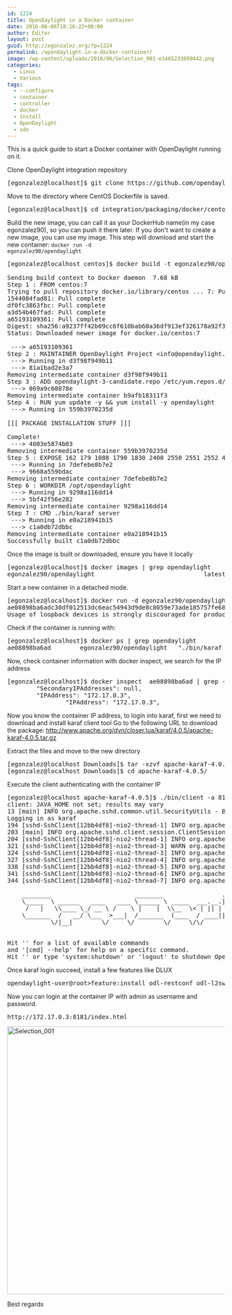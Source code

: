 ```yaml
---
id: 1224
title: OpenDaylight in a Docker container
date: 2016-06-06T18:26:22+00:00
author: Editor
layout: post
guid: http://egonzalez.org/?p=1224
permalink: /opendaylight-in-a-docker-container/
image: /wp-content/uploads/2016/06/Selection_001-e1465233899442.png
categories:
  - Linux
  - Various
tags:
  - --configure
  - container
  - controller
  - docker
  - install
  - OpenDaylight
  - sdn
---
```

This is a quick guide to start a Docker container with OpenDaylight running on it.

Clone OpenDaylight integration repository
<pre>[egonzalez@localhost]$ git clone https://github.com/opendaylight/integration.git
</pre>
Move to the directory where CentOS Dockerfile is saved.
<pre>[egonzalez@localhost]$ cd integration/packaging/docker/centos/
</pre>
Build the new image, you can call it as your DockerHub name(in my case egonzalez90), so you can push it there later.
If you don't want to create a new image, you can use my image. This step will download and start the new container: <code>docker run -d egonzalez90/opendaylight</code>
<pre>[egonzalez@localhost centos]$ docker build -t egonzalez90/opendaylight .

Sending build context to Docker daemon  7.68 kB
Step 1 : FROM centos:7
Trying to pull repository docker.io/library/centos ... 7: Pulling from library/centos
1544084fad81: Pull complete 
df0fc3863fbc: Pull complete 
a3d54b467fad: Pull complete 
a65193109361: Pull complete 
Digest: sha256:a9237ff42b09cc6f610bab60a36df913ef326178a92f3b61631331867178f982
Status: Downloaded newer image for docker.io/centos:7

 ---&gt; a65193109361
Step 2 : MAINTAINER OpenDaylight Project &lt;info@opendaylight.org&gt;
 ---&gt; Running in d3f98f949b11
 ---&gt; 81a1bad2e3a7
Removing intermediate container d3f98f949b11
Step 3 : ADD opendaylight-3-candidate.repo /etc/yum.repos.d/
 ---&gt; 069a9c60878e
Removing intermediate container b9afb18311f3
Step 4 : RUN yum update -y &amp;&amp; yum install -y opendaylight
 ---&gt; Running in 559b3970235d

[[[ PACKAGE INSTALLATION STUFF ]]]                                      

Complete!
 ---&gt; 4003e5874b03
Removing intermediate container 559b3970235d
Step 5 : EXPOSE 162 179 1088 1790 1830 2400 2550 2551 2552 4189 4342 5005 5666 6633 6640 6653 7800 8000 8080 8101 8181 8383 12001
 ---&gt; Running in 7defebe8b7e2
 ---&gt; 9668a559bdac
Removing intermediate container 7defebe8b7e2
Step 6 : WORKDIR /opt/opendaylight
 ---&gt; Running in 9298a116dd14
 ---&gt; 5bf42f56e282
Removing intermediate container 9298a116dd14
Step 7 : CMD ./bin/karaf server
 ---&gt; Running in e0a218941b15
 ---&gt; c1a0db72dbbc
Removing intermediate container e0a218941b15
Successfully built c1a0db72dbbc
</pre>
Once the image is built or downloaded, ensure you have it locally
<pre>[egonzalez@localhost]$ docker images | grep opendaylight
egonzalez90/opendaylight                              latest              c1a0db72dbbc        About a minute ago   740.6 MB
</pre>
Start a new container in a detached mode.
<pre>[egonzalez@localhost]$ docker run -d egonzalez90/opendaylight
ae08898ba6adc30df012513dc6eac54943d9de8c8059e73ade185757fe684c6a
Usage of loopback devices is strongly discouraged for production use. Either use `--storage-opt dm.thinpooldev` or use `--storage-opt dm.no_warn_on_loop_devices=true` to suppress this warning.
</pre>
Check if the container is running with:
<pre>[egonzalez@localhost]$ docker ps | grep opendaylight 
ae08898ba6ad        egonzalez90/opendaylight   "./bin/karaf server"     14 seconds ago      Up 11 seconds       162/tcp, 179/tcp, 1088/tcp, 1790/tcp, 1830/tcp, 2400/tcp, 2550-2552/tcp, 4189/tcp, 4342/tcp, 5005/tcp, 5666/tcp, 6633/tcp, 6640/tcp, 6653/tcp, 7800/tcp, 8000/tcp, 8080/tcp, 8101/tcp, 8181/tcp, 8383/tcp, 12001/tcp   awesome_khorana
</pre>
Now, check container information with docker inspect, we search for the IP address
<pre>[egonzalez@localhost]$ docker inspect  ae08898ba6ad | grep -i IPAddress
        "SecondaryIPAddresses": null,
        "IPAddress": "172.17.0.3",
                "IPAddress": "172.17.0.3",
</pre>
Now you know the container IP address, to login into karaf, first we need to download and install karaf client tool
Go to the following URL to download the package: <a href="http://www.apache.org/dyn/closer.lua/karaf/4.0.5/apache-karaf-4.0.5.tar.gz" target="_blank">http://www.apache.org/dyn/closer.lua/karaf/4.0.5/apache-karaf-4.0.5.tar.gz</a>

Extract the files and move to the new directory
<pre>[egonzalez@localhost Downloads]$ tar -xzvf apache-karaf-4.0.5.tar.gz 
[egonzalez@localhost Downloads]$ cd apache-karaf-4.0.5/
</pre>
Execute the client authenticating with the container IP
<pre>[egonzalez@localhost apache-karaf-4.0.5]$ ./bin/client -a 8101 -h 172.17.0.3 -u karaf -v
client: JAVA_HOME not set; results may vary
13 [main] INFO org.apache.sshd.common.util.SecurityUtils - BouncyCastle not registered, using the default JCE provider
Logging in as karaf
194 [sshd-SshClient[12bb4df8]-nio2-thread-1] INFO org.apache.sshd.client.session.ClientSessionImpl - Client session created
203 [main] INFO org.apache.sshd.client.session.ClientSessionImpl - Start flagging packets as pending until key exchange is done
204 [sshd-SshClient[12bb4df8]-nio2-thread-1] INFO org.apache.sshd.client.session.ClientSessionImpl - Server version string: SSH-2.0-SSHD-CORE-0.12.0
321 [sshd-SshClient[12bb4df8]-nio2-thread-3] WARN org.apache.sshd.client.keyverifier.AcceptAllServerKeyVerifier - Server at /172.17.0.3:8101 presented unverified DSA key: 09:a0:45:95:7a:dd:94:7c:6b:c3:f9:c0:23:88:1d:b0
324 [sshd-SshClient[12bb4df8]-nio2-thread-3] INFO org.apache.sshd.client.session.ClientSessionImpl - Dequeing pending packets
327 [sshd-SshClient[12bb4df8]-nio2-thread-4] INFO org.apache.sshd.client.session.ClientUserAuthServiceNew - Received SSH_MSG_USERAUTH_FAILURE
338 [sshd-SshClient[12bb4df8]-nio2-thread-5] INFO org.apache.sshd.client.session.ClientUserAuthServiceNew - Received SSH_MSG_USERAUTH_FAILURE
341 [sshd-SshClient[12bb4df8]-nio2-thread-6] INFO org.apache.sshd.client.auth.UserAuthKeyboardInteractive - Received Password authentication  en-US
344 [sshd-SshClient[12bb4df8]-nio2-thread-7] INFO org.apache.sshd.client.session.ClientUserAuthServiceNew - Received SSH_MSG_USERAUTH_SUCCESS
                                                                                           
    ________                       ________                .__  .__       .__     __       
    \_____  \ ______   ____   ____ \______ \ _____  ___.__.|  | |__| ____ |  |___/  |_     
     /   |   \\____ \_/ __ \ /    \ |    |  \\__  \&lt; | || | | |/ ___\| | \ __\ / | \ |_&gt; &gt;  ___/|   |  \|    `   \/ __ \\___  ||  |_|  / /_/  &gt;   Y  \  |      
    \_______  /   __/ \___  &gt;___|  /_______  (____  / ____||____/__\___  /|___|  /__|      
            \/|__|        \/     \/        \/     \/\/            /_____/      \/          
                                                                                           

Hit '' for a list of available commands
and '[cmd] --help' for help on a specific command.
Hit '' or type 'system:shutdown' or 'logout' to shutdown OpenDaylight.
</pre>
Once karaf login succeed, install a few features like DLUX
<pre>opendaylight-user@root&gt;feature:install odl-restconf odl-l2switch-switch odl-mdsal-apidocs odl-dlux-core
</pre>
Now you can login at the container IP with admin as username and password.
<pre>http://172.17.0.3:8181/index.html
</pre>
<img class="aligncenter wp-image-1226 size-full" src="http://egonzalez.org/wp-content/uploads/2016/06/Selection_001.png" alt="Selection_001" width="774" height="619" />

Best regards